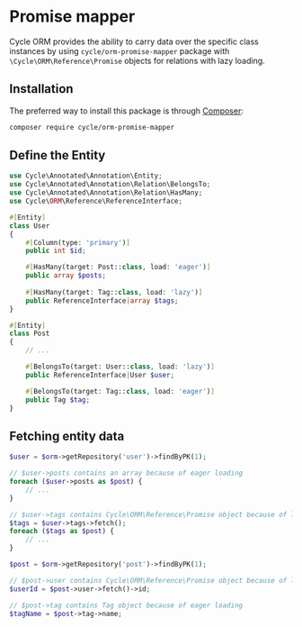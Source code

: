 # Promise mapper

Cycle ORM provides the ability to carry data over the specific class instances by using `cycle/orm-promise-mapper`
package with `\Cycle\ORM\Reference\Promise` objects for relations with lazy loading.

## Installation

The preferred way to install this package is through [Composer](https://getcomposer.org/):

```bash
composer require cycle/orm-promise-mapper
```

## Define the Entity

```php
use Cycle\Annotated\Annotation\Entity;
use Cycle\Annotated\Annotation\Relation\BelongsTo;
use Cycle\Annotated\Annotation\Relation\HasMany;
use Cycle\ORM\Reference\ReferenceInterface;

#[Entity]
class User
{
    #[Column(type: 'primary')]
    public int $id;

    #[HasMany(target: Post::class, load: 'eager')]
    public array $posts;
    
    #[HasMany(target: Tag::class, load: 'lazy')]
    public ReferenceInterface|array $tags;
}

#[Entity]
class Post
{
    // ...

    #[BelongsTo(target: User::class, load: 'lazy')]
    public ReferenceInterface|User $user;

    #[BelongsTo(target: Tag::class, load: 'eager')]
    public Tag $tag;
}
```

## Fetching entity data

```php
$user = $orm->getRepository('user')->findByPK(1);

// $user->posts contains an array because of eager loading
foreach ($user->posts as $post) {
    // ...
}

// $user->tags contains Cycle\ORM\Reference\Promise object because of lazy loading
$tags = $user->tags->fetch();
foreach ($tags as $post) {
    // ...
}

$post = $orm->getRepository('post')->findByPK(1);

// $post->user contains Cycle\ORM\Reference\Promise object because of lazy loading
$userId = $post->user->fetch()->id;

// $post->tag contains Tag object because of eager loading
$tagName = $post->tag->name;
```
